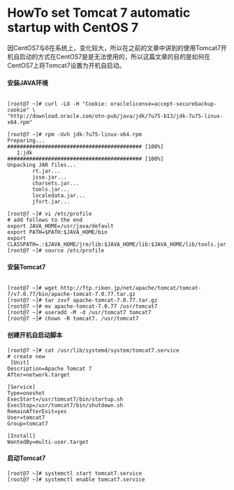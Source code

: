 # HowTo set Tomcat 7 automatic startup with CentOS 7


因CentOS7与6在系统上，变化较大，所以在之前的文章中讲到的使用Tomcat7开机自启动的方式在CentOS7是是无法使用的，所以这篇文章的目的是如何在CentOS7上将Tomcat7设置为开机自启动。

#### 安装JAVA环境
```

[root@7 ~]# curl -LO -H "Cookie: oraclelicense=accept-securebackup-cookie" \
"http://download.oracle.com/otn-pub/java/jdk/7u75-b13/jdk-7u75-linux-x64.rpm"

[root@7 ~]# rpm -Uvh jdk-7u75-linux-x64.rpm
Preparing...                ########################################### [100%]
   1:jdk                    ########################################### [100%]
Unpacking JAR files...
        rt.jar...
        jsse.jar...
        charsets.jar...
        tools.jar...
        localedata.jar...
        jfxrt.jar...

[root@7 ~]# vi /etc/profile
# add follows to the end
export JAVA_HOME=/usr/java/default
export PATH=$PATH:$JAVA_HOME/bin
export CLASSPATH=.:$JAVA_HOME/jre/lib:$JAVA_HOME/lib:$JAVA_HOME/lib/tools.jar
[root@7 ~]# source /etc/profile
```

#### 安装Tomcat7
```

[root@7 ~]# wget http://ftp.riken.jp/net/apache/tomcat/tomcat-7/v7.0.77/bin/apache-tomcat-7.0.77.tar.gz
[root@7 ~]# tar zxvf apache-tomcat-7.0.77.tar.gz
[root@7 ~]# mv apache-tomcat-7.0.77 /usr/tomcat7
[root@7 ~]# useradd -M -d /usr/tomcat7 tomcat7
[root@7 ~]# chown -R tomcat7. /usr/tomcat7
```

#### 创建开机自启动脚本
```
[root@7 ~]# cat /usr/lib/systemd/system/tomcat7.service
# create new
 [Unit]
Description=Apache Tomcat 7
After=network.target

[Service]
Type=oneshot
ExecStart=/usr/tomcat7/bin/startup.sh
ExecStop=/usr/tomcat7/bin/shutdown.sh
RemainAfterExit=yes
User=tomcat7
Group=tomcat7

[Install]
WantedBy=multi-user.target
```

#### 启动Tomcat7
```
[root@7 ~]# systemctl start tomcat7.service
[root@7 ~]# systemctl enable tomcat7.service
```

